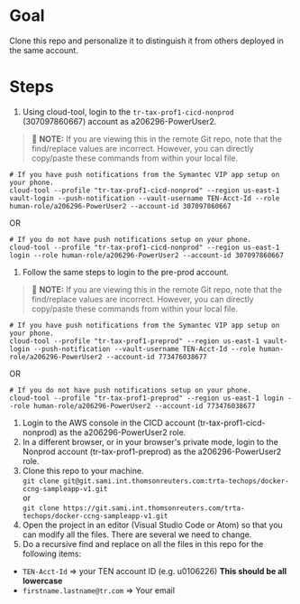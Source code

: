 # Goal
Clone this repo and personalize it to distinguish it from others deployed in the same account.

# Steps
1. Using cloud-tool, login to the `tr-tax-prof1-cicd-nonprod` (307097860667) account as a206296-PowerUser2.
  > :pushpin: **NOTE:** If you are viewing this in the remote Git repo, note that the find/replace values are incorrect.  However, you can directly copy/paste these commands from within your local file.  
  ```shell
  # If you have push notifications from the Symantec VIP app setup on your phone.
  cloud-tool --profile "tr-tax-prof1-cicd-nonprod" --region us-east-1 vault-login --push-notification --vault-username TEN-Acct-Id --role human-role/a206296-PowerUser2 --account-id 307097860667
  ```  
  OR  
  ```shell
  # If you do not have push notifications setup on your phone.
  cloud-tool --profile "tr-tax-prof1-cicd-nonprod" --region us-east-1 login --role human-role/a206296-PowerUser2 --account-id 307097860667
  ```

1. Follow the same steps to login to the pre-prod account.
  > :pushpin: **NOTE:** If you are viewing this in the remote Git repo, note that the find/replace values are incorrect.  However, you can directly copy/paste these commands from within your local file.
  ```shell
  # If you have push notifications from the Symantec VIP app setup on your phone.
  cloud-tool --profile "tr-tax-prof1-preprod" --region us-east-1 vault-login --push-notification --vault-username TEN-Acct-Id --role human-role/a206296-PowerUser2 --account-id 773476038677
  ```  
  OR  
  ```shell
  # If you do not have push notifications setup on your phone.
  cloud-tool --profile "tr-tax-prof1-preprod" --region us-east-1 login --role human-role/a206296-PowerUser2 --account-id 773476038677
  ```

1. Login to the AWS console in the CICD account (tr-tax-prof1-cicd-nonprod) as the a206296-PowerUser2 role.
1. In a different browser, or in your browser's private mode, login to the Nonprod account (tr-tax-prof1-preprod) as the a206296-PowerUser2 role.
1. Clone this repo to your machine.  
`git clone git@git.sami.int.thomsonreuters.com:trta-techops/docker-ccng-sampleapp-v1.git`  
or  
`git clone https://git.sami.int.thomsonreuters.com/trta-techops/docker-ccng-sampleapp-v1.git`
1. Open the project in an editor (Visual Studio Code or Atom) so that you can modify all the files.  There are several we need to change.
1. Do a recursive find and replace on all the files in this repo for the following items:
  * `TEN-Acct-Id` => your TEN account ID (e.g. u0106226)  **This should be all lowercase**
  * `firstname.lastname@tr.com` => Your email
